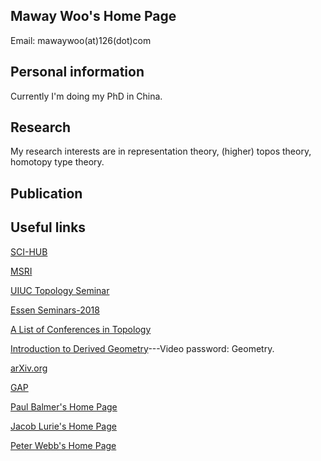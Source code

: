 

## Maway Woo's Home Page

Email: mawaywoo(at)126(dot)com


## Personal information

Currently I'm doing my PhD in China.

## Research

My research interests are in representation theory, (higher) topos theory, homotopy type theory. 

## Publication

## Useful links
[SCI-HUB](https://sci-hub.se/)

[MSRI](https://www.msri.org/videos/dashboard)

[UIUC Topology Seminar](http://torus.math.uiuc.edu/cal/math/cal?regexp=Topology+Seminar)

[Essen Seminars-2018](http://www.esaga.uni-due.de/events/)

[A List of Conferences in Topology](https://mathmeetings.net/at-gt)

[Introduction to Derived Geometry](http://bicmr.pku.edu.cn/content/show/70-2449.html)---Video password: Geometry.

[arXiv.org](https://arxiv.org/)

[GAP](https://www.gap-system.org/)

[Paul Balmer's Home Page](https://www.math.ucla.edu/~balmer/)

[Jacob Lurie's Home Page](https://www.math.ias.edu/~lurie/)

[Peter Webb's Home Page](http://www-users.math.umn.edu/~webb/)



